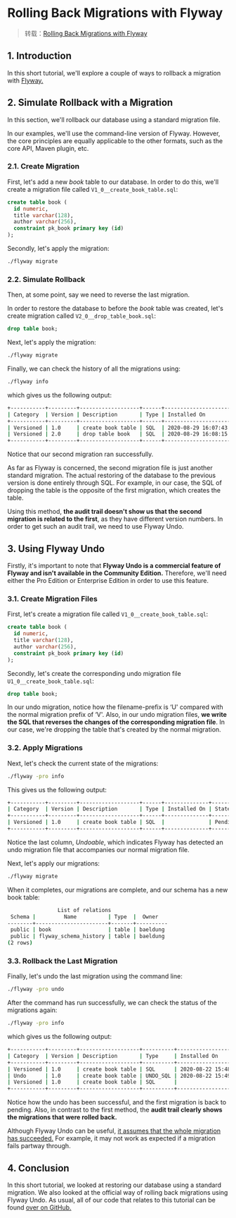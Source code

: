 # Rolling Back Migrations with Flyway

> 转载：[Rolling Back Migrations with Flyway](https://www.baeldung.com/flyway-roll-back)

## 1. Introduction

In this short tutorial, we'll explore a couple of ways to rollback a migration with [Flyway.](https://www.baeldung.com/database-migrations-with-flyway)

## 2. Simulate Rollback with a Migration

In this section, we'll rollback our database using a standard migration file.

In our examples, we'll use the command-line version of Flyway. However, the core principles are equally applicable to the other formats, such as the core API, Maven plugin, etc.

### 2.1. Create Migration

First, let's add a new *book* table to our database. In order to do this, we'll create a migration file called `V1_0__create_book_table.sql`:

```sql
create table book (
  id numeric,
  title varchar(128),
  author varchar(256),
  constraint pk_book primary key (id)
);
```

Secondly, let's apply the migration:

```bash
./flyway migrate
```

### 2.2. Simulate Rollback

Then, at some point, say we need to reverse the last migration.

In order to restore the database to before the *book* table was created, let's create migration called `V2_0__drop_table_book.sql`:

```sql
drop table book;
```

Next, let's apply the migration:

```bash
./flyway migrate
```

Finally, we can check the history of all the migrations using:

```bash
./flyway info
```

which gives us the following output:

```bash
+-----------+---------+-------------------+------+---------------------+---------+
| Category  | Version | Description       | Type | Installed On        | State   |
+-----------+---------+-------------------+------+---------------------+---------+
| Versioned | 1.0     | create book table | SQL  | 2020-08-29 16:07:43 | Success |
| Versioned | 2.0     | drop table book   | SQL  | 2020-08-29 16:08:15 | Success |
+-----------+---------+-------------------+------+---------------------+---------+
```

Notice that our second migration ran successfully.

As far as Flyway is concerned, the second migration file is just another standard migration. The actual restoring of the database to the previous version is done entirely through SQL. For example, in our case, the SQL of dropping the table is the opposite of the first migration, which creates the table.

Using this method, **the audit trail doesn't show us that the second migration is related to the first**, as they have different version numbers. In order to get such an audit trail, we need to use Flyway Undo.

## 3. Using Flyway Undo

Firstly, it's important to note that **Flyway Undo is a commercial feature of Flyway and isn't available in the Community Edition.** Therefore, we'll need either the Pro Edition or Enterprise Edition in order to use this feature.

### 3.1. Create Migration Files

First, let's create a migration file called `V1_0__create_book_table.sql`:

```sql
create table book (
  id numeric,
  title varchar(128),
  author varchar(256),
  constraint pk_book primary key (id)
);
```

Secondly, let's create the corresponding undo migration file `U1_0__create_book_table.sql`:

```sql
drop table book;
```

In our undo migration, notice how the filename-prefix is ‘U' compared with the normal migration prefix of ‘V'. Also, in our undo migration files, **we write the SQL that reverses the changes of the corresponding migration file**. In our case, we're dropping the table that's created by the normal migration.

### 3.2. Apply Migrations

Next, let's check the current state of the migrations:

```bash
./flyway -pro info
```

This gives us the following output:

```bash
+-----------+---------+-------------------+------+--------------+---------+----------+
| Category  | Version | Description       | Type | Installed On | State   | Undoable |
+-----------+---------+-------------------+------+--------------+---------+----------+
| Versioned | 1.0     | create book table | SQL  |              | Pending | Yes      |
+-----------+---------+-------------------+------+--------------+---------+----------+
```

Notice the last column, *Undoable*, which indicates Flyway has detected an undo migration file that accompanies our normal migration file.

Next, let's apply our migrations:

```bash
./flyway migrate
```

When it completes, our migrations are complete, and our schema has a new book table:

```bash
                List of relations
 Schema |         Name          | Type  |  Owner   
--------+-----------------------+-------+----------
 public | book                  | table | baeldung
 public | flyway_schema_history | table | baeldung
(2 rows)
```

### 3.3. Rollback the Last Migration

Finally, let's undo the last migration using the command line:

```bash
./flyway -pro undo
```

After the command has run successfully, we can check the status of the migrations again:

```bash
./flyway -pro info
```

which gives us the following output:

```bash
+-----------+---------+-------------------+----------+---------------------+---------+----------+
| Category  | Version | Description       | Type     | Installed On        | State   | Undoable |
+-----------+---------+-------------------+----------+---------------------+---------+----------+
| Versioned | 1.0     | create book table | SQL      | 2020-08-22 15:48:00 | Undone  |          |
| Undo      | 1.0     | create book table | UNDO_SQL | 2020-08-22 15:49:47 | Success |          |
| Versioned | 1.0     | create book table | SQL      |                     | Pending | Yes      |
+-----------+---------+-------------------+----------+---------------------+---------+----------+
```

Notice how the undo has been successful, and the first migration is back to pending. Also, in contrast to the first method, the **audit trail clearly shows the migrations that were rolled back.**

Although Flyway Undo can be useful, [it assumes that the whole migration has succeeded.](https://flywaydb.org/documentation/command/undo) For example, it may not work as expected if a migration fails partway through.

## 4. Conclusion

In this short tutorial, we looked at restoring our database using a standard migration. We also looked at the official way of rolling back migrations using Flyway Undo. As usual, all of our code that relates to this tutorial can be found [over on GitHub.](https://github.com/eugenp/tutorials/tree/master/persistence-modules/flyway)